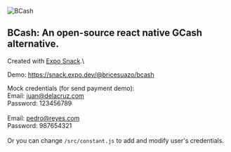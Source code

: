 ![BCash](https://raw.githubusercontent.com/BriceSuazo/bcash/main/src/assets/images/bcash.png)

## **BCash: An open-source react native GCash alternative.**

Created with  [Expo Snack](https://snack.expo.dev/).\

Demo: https://snack.expo.dev/@bricesuazo/bcash


Mock credentials (for send payment demo):\
Email: juan@delacruz.com\
Password: 123456789\
\
Email: pedro@reyes.com\
Password: 987654321\
\
Or you can change `/src/constant.js` to add and modify user's credentials.